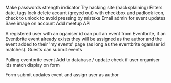 Make passwords strength indicator
Try hacking site (hacksplaining)
Filters date, tags
lock delete acount (greyed out) with checkbox and padlock icon, check to unlock to avoid pressing by mistake
Email admin for event updates
Save image on account
Add meetup API

<!-- If no description given the event should link to owners website -->
<!-- All Eventbrite events link to Eventbrite -->
<!-- Register users can add and edit there own events -->
<!-- Adding a description to the event should create a single event page, and therefore a slug. -->
<!-- Events with no descritption should not have event pages and will link to the authors own site, and therefore a slug should not be created. -->
A registered user with an oganiser id can pull an event from Eventbrite, if an Eventbrite event already exists they will be assigned as the author and the event added to their 'my events' page (as long as the eventbrite oganiser id matches).
Guests can submit events


Pulling eventbrite event
Add to database / update
check if user organiser ids match
display on form

Form submit updates event and assign user as author
